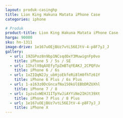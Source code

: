 ```yaml
---
layout: produk-casinghp
title: Lion King Hakuna Matata iPhone Case
categories: iphone

# Produk
product-title: Lion King Hakuna Matata iPhone Case
harga: 90000
sku: hn-1311
image-drive: 1e167uOEjBUz7vtL56EJtV-4-p8F7yJ_J
gallery:
  - url: 19ZGPoz8n9bp1NCsqdOxY3MuwignFp0vo
    title: iPhone 5 / 5s / SE
  - url: 1IhzlV8qAXEfyTpZmBTqYEAKJ_2CPQFUv
    title: iPhone 6 / 6s
  - url: 1xZIQqN2Jy_ubHjoEkfeRi8lH0fhTz61Y
    title: iPhone 6 Plus / 6s Plus
  - url: 1-a163z0DcGncafNa150kUlEBbDRZUXhl
    title: iPhone 7 / 8
  - url: 1yzu1vWEHJ1ITpYwJiAYYiNe2IHJt39Xt
    title: iPhone 7 Plus / 8 Plus
  - url: 1e167uOEjBUz7vtL56EJtV-4-p8F7yJ_J
    title: iPhone X
---
```

